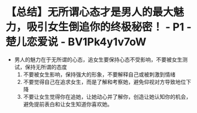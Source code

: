 # 【总结】无所谓心态才是男人的最大魅力，吸引女生倒追你的终极秘密！ - P1 - 楚儿恋爱说 - BV1Pk4y1v7oW

-   男人的魅力在于无所谓的心态，追女生要保持心态不受影响，不要被女生测试，保持无所谓的态度
    1.  不要被女生影响，保持强大的形象，不要解释自己或被刺激到情绪
    2.  不要觉得自己在追求女生，而是了解和考察她，避免仰视对方导致地位下降
    3.  不要让女生觉得你在追她，让她动心并了解你，创造让她认知你的机会，避免提前表白和让女生知道你喜欢她。